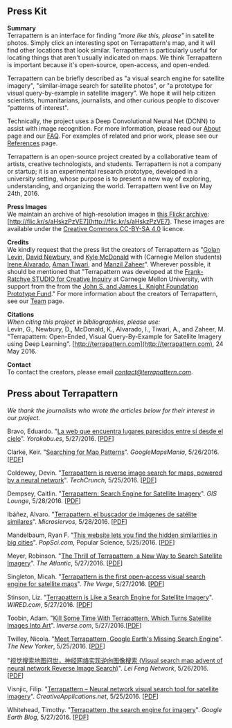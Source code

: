 ## Press Kit

**Summary**<br />
Terrapattern is an interface for finding *"more like this, please"* in satellite photos. Simply click an interesting spot on Terrapattern's map, and it will find other locations that look similar. Terrapattern is particularly useful for locating things that aren't usually indicated on maps. We think Terrapattern is important because it's open-source, open-access, and open-ended.

Terrapattern can be briefly described as "a visual search engine for satellite imagery", "similar-image search for satellite photos", or "a prototype for visual query-by-example in satellite imagery". We hope it will help citizen scientists, humanitarians, journalists, and other curious people to discover "patterns of interest". 

Technically, the project uses a Deep Convolutional Neural Net (DCNN) to assist with image recognition. For more information, please read our [About](http://www.terrapattern.com/about) page and our [FAQ](http://www.terrapattern.com/faq). For examples of related and prior work, please see our [References](http://www.terrapattern.com/references) page.

Terrapattern is an open-source project created by a collaborative team of artists, creative technologists, and students. Terrapattern is not a company or startup; it is an experimental research prototype, developed in a university setting, whose purpose is to present a new way of exploring, understanding, and organizing the world. Terrapattern went live on May 24th, 2016. 

**Press Images**<br />
We maintain an archive of high-resolution images in [this Flickr archive](https://www.flickr.com/photos/creativeinquiry/albums/72157668099025550): [http://flic.kr/s/aHskzPzVE7](http://flic.kr/s/aHskzPzVE7). These images are available under the [Creative Commons CC-BY-SA 4.0](https://creativecommons.org/licenses/by-sa/4.0/) licence.

**Credits**<br />
We kindly request that the press list the creators of Terrapattern as "[Golan Levin](http://flong.com/), [David Newbury](http://www.workergnome.com/), and [Kyle McDonald](http://kylemcdonald.net/) with (Carnegie Mellon students) [Irene Alvarado](http://www.irenealvarado.com/), [Aman Tiwari](http://amantiwari.com/), and [Manzil Zaheer](http://manzil.ml/)". Wherever possible, it should be mentioned that "Terrapattern was developed at the [Frank-Ratchye STUDIO for Creative Inquiry](http://studioforcreativeinquiry.org/) at Carnegie Mellon University, with support from the from the [John S. and James L. Knight Foundation Prototype Fund](http://knightfoundation.org/grants/201551228/)." For more information about the creators of Terrapattern, see our [Team](http://www.terrapattern.com/team) page.

**Citations**<br />
*When citing this project in bibliographies, please use:*<br />
Levin, G., Newbury, D., McDonald, K., Alvarado, I., Tiwari, A., and Zaheer, M. "Terrapattern: Open-Ended, Visual Query-By-Example for Satellite Imagery using Deep Learning". [http://terrapattern.com](http://terrapattern.com), 24 May 2016.

**Contact**<br />
To contact the creators, please email *contact@terrapattern.com*.



## Press about Terrapattern

*We thank the journalists who wrote the articles below for their interest in our project.* 

Bravo, Eduardo. "<a href="http://www.yorokobu.es/la-web-encuentra-la-tierra-lugares-parecidos/">La web que encuentra lugares parecidos entre s&#237; desde el cielo</a>". <em>Yorokobu.es</em>, 5/27/2016. [<a href="../public/pdf/yorokobu_20160527.pdf">PDF</a>]<br />

Clarke, Keir. "<a href="http://googlemapsmania.blogspot.it/2016/05/searching-for-map-patterns.html">Searching for Map Patterns</a>". <em>GoogleMapsMania</em>, 5/26/2016. [<a href="../public/pdf/google_maps_mania_20160526.pdf">PDF</a>]<br />

Coldewey, Devin. "<a href="http://techcrunch.com/2016/05/25/terrapattern-is-a-neural-net-powered-reverse-image-search-for-maps/">Terrapattern is reverse image search for maps, powered by a neural network</a>". <em>TechCrunch</em>, 5/25/2016. [<a href="../public/pdf/techcrunch_20160526.pdf">PDF</a>]<br />

Dempsey, Caitlin. "<a href="https://www.gislounge.com/terrapattern-search-engine-satellite-imagery/">Terrapattern: Search Engine for Satellite Imagery</a>". <em>GIS Lounge</em>, 5/28/2016. [<a href="../public/pdf/gislounge_20160528.pdf">PDF</a>]<br />

Ib&#225;&#241;ez, Alvaro. "<a href="http://www.microsiervos.com/archivo/internet/terrapattern-buscador-imagenes-satelite.html">Terrapattern, el buscador de im&#225;genes de sat&#233;lite similares</a>". <em>Microsiervos</em>, 5/28/2016. [<a href="../public/pdf/microservios_20160528.pdf">PDF</a>]<br />

Mandelbaum, Ryan F. "<a href="http://www.popsci.com/you-can-now-search-google-maps-by-matching-similar-landscapes">This website lets you find the hidden similarities in big cities</a>". <em>PopSci.com</em>, Popular Science, 5/25/2016. [<a href="../public/pdf/popular_science_20160525.pdf">PDF</a>]<br />

Meyer, Robinson. "<a href="http://www.theatlantic.com/technology/archive/2016/05/the-promise-of-terrapattern-the-visual-search-engine-for-satellite-imagery/484610/">The Thrill of Terrapattern, a New Way to Search Satellite Imagery</a>". <em>The Atlantic</em>, 5/27/2016. [<a href="../public/pdf/atlantic_20160527.pdf">PDF</a>]<br /> 

Singleton, Micah. "<a href="http://www.theverge.com/2016/5/27/11796786/errapattern-visual-search-engine-satellite-maps">Terrapattern is the first open-access visual search engine for satellite maps</a>". <em>The Verge</em>, 5/27/2016. [<a href="../public/pdf/the_verge_20160527.pdf">PDF</a>]<br />

Stinson, Liz. "<a href="http://www.wired.com/2016/05/terrapattern-like-search-engine-satellite-imagery/">Terrapattern is Like a Search Engine for Satellite Imagery</a>". <em>WIRED.com</em>, 5/27/2016. [<a href="../public/pdf/wired_20160527.pdf">PDF</a>]<br />

Toobin, Adam. "<a href="https://www.inverse.com/article/16252-kill-some-time-with-terrapattern-which-turns-satellite-images-into-art">Kill Some Time With Terrapattern, Which Turns Satellite Images Into Art</a>". <em>Inverse.com</em>, 5/27/2016.[<a href="../public/pdf/inverse_20160527.pdf">PDF</a>]<br />

Twilley, Nicola. "<a href="http://www.newyorker.com/tech/elements/meet-terrapattern-google-earths-missing-search-engine">Meet Terrapattern, Google Earth's Missing Search Engine</a>". <em>The New Yorker</em>, 5/25/2016. [<a href="../public/pdf/new_yorker_20160525.pdf">PDF</a>]<br />

"<a href="http://www.leiphone.com/news/201605/uZhQO2dXj6a8Zaxa.html">&#35270;&#35273;&#25628;&#32034;&#22320;&#22270;&#38382;&#19990;&#65292;&#31070;&#32463;&#32593;&#32476;&#23454;&#29616;&#36870;&#21521;&#22270;&#20687;&#25628;&#32034; (Visual search map advent of neural network Reverse Image Search)</a>". <em>Lei Feng Network</em>, 5/26/2016. [<a href="../public/pdf/leiphone_20160526.pdf">PDF</a>]<br />

Visnjic, Filip. "<a href="http://www.creativeapplications.net/processing/terrapattern-neural-network-visual-search-tool-for-satellite-imagery/">Terrapattern &#8211; Neural network visual search tool for satellite imagery</a>". <em>CreativeApplications.net</em>, 5/25/2016. [<a href="../public/pdf/creative_applications_20160525.pdf">PDF</a>]<br />

Whitehead, Timothy. "<a href="http://www.gearthblog.com/blog/archives/2016/05/terrapattern-search-engine-imagery.html">Terrapattern, the search engine for imagery</a>". <em>Google Earth Blog</em>, 5/27/2016. [<a href="../public/pdf/google_earth_blog_20160527.pdf">PDF</a>]<br />
